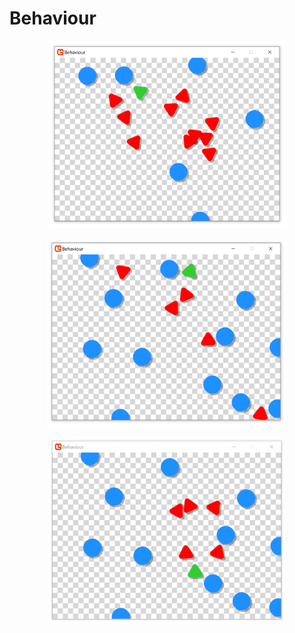 # Behaviour
 
 <p align="center">
<img src="https://raw.githubusercontent.com/toborochi/A-Star/master/Behaviour/Screenshots/Screenshot1.png" height="300px" />
</p>
 <p align="center">
<img src="https://raw.githubusercontent.com/toborochi/A-Star/master/Behaviour/Screenshots/Screenshot2.png" height="300px" />
</p>
 <p align="center">
<img src="https://raw.githubusercontent.com/toborochi/A-Star/master/Behaviour/Screenshots/behaviour.gif" height="300px" />
</p>
